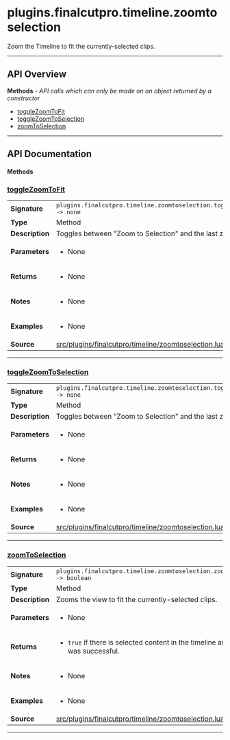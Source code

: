 # plugins.finalcutpro.timeline.zoomtoselection

Zoom the Timeline to fit the currently-selected clips.

---

## API Overview
**Methods** - _API calls which can only be made on an object returned by a constructor_
 * [toggleZoomToFit](#togglezoomtofit)
 * [toggleZoomToSelection](#togglezoomtoselection)
 * [zoomToSelection](#zoomtoselection)


---

## API Documentation

#### Methods


### [toggleZoomToFit](#togglezoomtofit)

|                                             |                                                                                     |
| --------------------------------------------|-------------------------------------------------------------------------------------|
| **Signature**                               | `plugins.finalcutpro.timeline.zoomtoselection.toggleZoomToFit() -> none`                                                                    |
| **Type**                                    | Method                                                                     |
| **Description**                             | Toggles between "Zoom to Selection" and the last zoom amount.                                                                     |
| **Parameters**                              | <ul><li>None</li></ul> |
| **Returns**                                 | <ul><li>None</li></ul>          |
| **Notes**                                   | <ul><li>None</li></ul> |
| **Examples**                                | <ul><li>None</li></ul> |
| **Source**                                  | [src/plugins/finalcutpro/timeline/zoomtoselection.lua line 183](https://github.com/CommandPost/CommandPost/blob/develop/src/plugins/finalcutpro/timeline/zoomtoselection.lua#L183) |

---


### [toggleZoomToSelection](#togglezoomtoselection)

|                                             |                                                                                     |
| --------------------------------------------|-------------------------------------------------------------------------------------|
| **Signature**                               | `plugins.finalcutpro.timeline.zoomtoselection.toggleZoomToSelection() -> none`                                                                    |
| **Type**                                    | Method                                                                     |
| **Description**                             | Toggles between "Zoom to Selection" and the last zoom amount.                                                                     |
| **Parameters**                              | <ul><li>None</li></ul> |
| **Returns**                                 | <ul><li>None</li></ul>          |
| **Notes**                                   | <ul><li>None</li></ul> |
| **Examples**                                | <ul><li>None</li></ul> |
| **Source**                                  | [src/plugins/finalcutpro/timeline/zoomtoselection.lua line 154](https://github.com/CommandPost/CommandPost/blob/develop/src/plugins/finalcutpro/timeline/zoomtoselection.lua#L154) |

---


### [zoomToSelection](#zoomtoselection)

|                                             |                                                                                     |
| --------------------------------------------|-------------------------------------------------------------------------------------|
| **Signature**                               | `plugins.finalcutpro.timeline.zoomtoselection.zoomToSelection() -> boolean`                                                                    |
| **Type**                                    | Method                                                                     |
| **Description**                             | Zooms the view to fit the currently-selected clips.                                                                     |
| **Parameters**                              | <ul><li>None</li></ul> |
| **Returns**                                 | <ul><li>`true` if there is selected content in the timeline and zooming was successful.</li></ul>          |
| **Notes**                                   | <ul><li>None</li></ul> |
| **Examples**                                | <ul><li>None</li></ul> |
| **Source**                                  | [src/plugins/finalcutpro/timeline/zoomtoselection.lua line 101](https://github.com/CommandPost/CommandPost/blob/develop/src/plugins/finalcutpro/timeline/zoomtoselection.lua#L101) |

---

